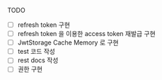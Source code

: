TODO

- [ ] refresh token 구현
- [ ] refresh token 을 이용한 access token 재발급 구현
- [ ] JwtStorage Cache Memory 로 구현
- [ ] test 코드 작성
- [ ] rest docs 작성
- [ ] 권한 구현